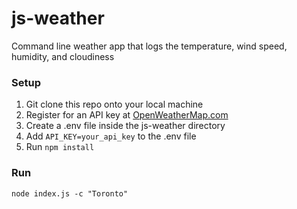 # js-weather
Command line weather app that logs the temperature, wind speed, humidity, and cloudiness

### Setup
1. Git clone this repo onto your local machine 
2. Register for an API key at [OpenWeatherMap.com](https://home.openweathermap.org/users/sign_in)
3. Create a .env file inside the js-weather directory
4.  Add ```API_KEY=your_api_key``` to the .env file
5.  Run ```npm install```

### Run
```
node index.js -c "Toronto"
```

